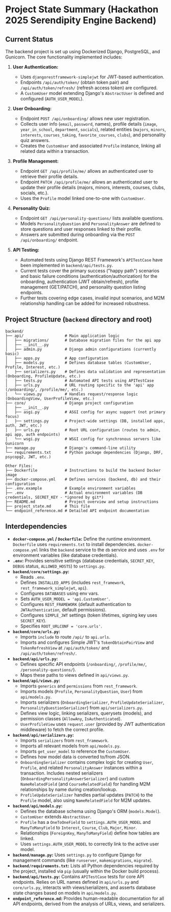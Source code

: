 # Project State Summary (Hackathon 2025 Serendipity Engine Backend)

## Current Status

The backend project is set up using Dockerized Django, PostgreSQL, and Gunicorn. The core functionality implemented includes:

1.  **User Authentication:**
    *   Uses `djangorestframework-simplejwt` for JWT-based authentication.
    *   Endpoints `/api/auth/token/` (obtain token pair) and `/api/auth/token/refresh/` (refresh access token) are configured.
    *   A `CustomUser` model extending Django's `AbstractUser` is defined and configured (`AUTH_USER_MODEL`).

2.  **User Onboarding:**
    *   Endpoint `POST /api/onboarding/` allows new user registration.
    *   Collects user info (`email`, `password`, names), profile details (`image`, `year_in_school`, `department`, `socials`), related entities (`majors`, `minors`, `interests`, `courses_taking`, `favorite_courses`, `clubs`), and personality quiz answers.
    *   Creates the `CustomUser` and associated `Profile` instance, linking all related data within a transaction.

3.  **Profile Management:**
    *   Endpoint `GET /api/profile/me/` allows an authenticated user to retrieve their profile details.
    *   Endpoint `PATCH /api/profile/me/` allows an authenticated user to update their profile details (majors, minors, interests, courses, clubs, socials, etc.).
    *   Uses the `Profile` model linked one-to-one with `CustomUser`.

4.  **Personality Quiz:**
    *   Endpoint `GET /api/personality-questions/` lists available questions.
    *   Models `PersonalityQuestion` and `PersonalityAnswer` are defined to store questions and user responses linked to their profile.
    *   Answers are submitted during onboarding via the `POST /api/onboarding/` endpoint.

5.  **API Testing:**
    *   Automated tests using Django REST Framework's `APITestCase` have been implemented in `backend/api/tests.py`.
    *   Current tests cover the primary success ("happy path") scenarios and basic failure conditions (authentication/authorization) for the onboarding, authentication (JWT obtain/refresh), profile management (GET/PATCH), and personality question listing endpoints.
    *   Further tests covering edge cases, invalid input scenarios, and M2M relationship handling can be added for increased robustness.

## Project Structure (`backend` directory and root)

```
backend/
├── api/                  # Main application logic
│   ├── migrations/       # Database migration files for the api app
│   ├── __init__.py
│   ├── admin.py          # Django admin configurations (currently basic)
│   ├── apps.py           # App configuration
│   ├── models.py         # Defines database tables (CustomUser, Profile, Interest, etc.)
│   ├── serializers.py    # Defines data validation and representation (Onboarding, ProfileUpdate, etc.)
│   ├── tests.py          # Automated API tests using APITestCase
│   ├── urls.py           # URL routing specific to the 'api' app (/onboarding/, /profile/me/, etc.)
│   └── views.py          # Handles request/response logic (OnboardingView, UserProfileView, etc.)
├── core/                 # Django project configuration
│   ├── __init__.py
│   ├── asgi.py           # ASGI config for async support (not primary focus)
│   ├── settings.py       # Project-wide settings (DB, installed apps, auth, JWT, etc.)
│   ├── urls.py           # Root URL configuration (routes to admin, api app, auth endpoints)
│   └── wsgi.py           # WSGI config for synchronous servers like Gunicorn
├── manage.py             # Django's command-line utility
└── requirements.txt      # Python package dependencies (Django, DRF, psycopg2, JWT, etc.)

Other Files:
├── Dockerfile            # Instructions to build the backend Docker image
├── docker-compose.yml    # Defines services (backend, db) and their configuration
├── .env.example          # Example environment variables
├── .env                  # Actual environment variables (DB credentials, SECRET_KEY - *ignored by git*)
├── README.md             # Project overview and setup instructions
├── project_state.md      # This file
└── endpoint_reference.md # Detailed API endpoint documentation
```

## Interdependencies

*   **`docker-compose.yml` / `Dockerfile`:** Define the runtime environment. `Dockerfile` uses `requirements.txt` to install dependencies. `docker-compose.yml` links the `backend` service to the `db` service and uses `.env` for environment variables (like database credentials).
*   **`.env`:** Provides sensitive settings (database credentials, `SECRET_KEY`, `DEBUG` status, `ALLOWED_HOSTS`) to `settings.py`.
*   **`backend/core/settings.py`:**
    *   Reads `.env`.
    *   Defines `INSTALLED_APPS` (includes `rest_framework`, `rest_framework_simplejwt`, `api`).
    *   Configures `DATABASES` using env vars.
    *   Sets `AUTH_USER_MODEL = 'api.CustomUser'`.
    *   Configures `REST_FRAMEWORK` (default authentication to `JWTAuthentication`, default permissions).
    *   Configures `SIMPLE_JWT` settings (token lifetimes, signing key uses `SECRET_KEY`).
    *   Specifies `ROOT_URLCONF = 'core.urls'`.
*   **`backend/core/urls.py`:**
    *   Imports `include` to route `/api/` to `api.urls`.
    *   Imports and configures Simple JWT's `TokenObtainPairView` and `TokenRefreshView` at `/api/auth/token/` and `/api/auth/token/refresh/`.
*   **`backend/api/urls.py`:**
    *   Defines specific API endpoints (`/onboarding/`, `/profile/me/`, `/personality-questions/`).
    *   Maps these paths to views defined in `api/views.py`.
*   **`backend/api/views.py`:**
    *   Imports `generics` and `permissions` from `rest_framework`.
    *   Imports models (`Profile`, `PersonalityQuestion`, `User`) from `api/models.py`.
    *   Imports serializers (`OnboardingSerializer`, `ProfileUpdateSerializer`, `PersonalityQuestionSerializer`) from `api/serializers.py`.
    *   Defines view logic, linking serializers, querysets (models), and permission classes (`AllowAny`, `IsAuthenticated`).
    *   `UserProfileView` uses `request.user` (provided by JWT authentication middleware) to fetch the correct profile.
*   **`backend/api/serializers.py`:**
    *   Imports `serializers` from `rest_framework`.
    *   Imports all relevant models from `api/models.py`.
    *   Imports `get_user_model` to reference the `CustomUser`.
    *   Defines how model data is converted to/from JSON.
    *   `OnboardingSerializer` contains complex logic for creating `User`, `Profile`, and related `PersonalityAnswer` instances within a transaction. Includes nested serializers (`OnboardingPersonalityAnswerSerializer`) and custom `NameRelatedField` (and `CourseRelatedField`) for handling M2M relationships by name during creation/lookup.
    *   `ProfileUpdateSerializer` handles partial updates (`PATCH`) to the `Profile` model, also using `NameRelatedField` for M2M updates.
*   **`backend/api/models.py`:**
    *   Defines the database schema using Django's ORM (`models.Model`).
    *   `CustomUser` extends `AbstractUser`.
    *   `Profile` has a `OneToOneField` to `settings.AUTH_USER_MODEL` and `ManyToManyField` to `Interest`, `Course`, `Club`, `Major`, `Minor`.
    *   Relationships (`ForeignKey`, `ManyToManyField`) define how tables are linked.
    *   Uses `settings.AUTH_USER_MODEL` to correctly link to the active user model.
*   **`backend/manage.py`:** Uses `settings.py` to configure Django for management commands (like `runserver`, `makemigrations`, `migrate`).
*   **`backend/requirements.txt`:** Lists all Python dependencies required by the project, installed via `pip` (usually within the Docker build process).
*   **`backend/api/tests.py`:** Contains `APITestCase` tests for core API endpoints. Relies on URL names defined in `api/urls.py` and `core/urls.py`, interacts with views/serializers, and asserts database state changes based on models in `api/models.py`.
*   **`endpoint_reference.md`:** Provides human-readable documentation for all API endpoints, derived from the analysis of URLs, views, and serializers.